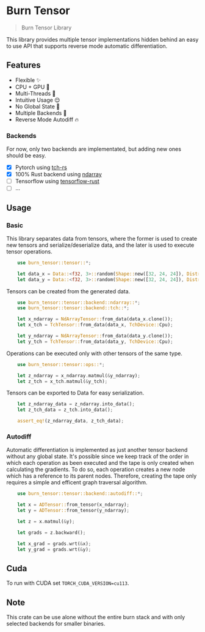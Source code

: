 # Burn Tensor

> Burn Tensor Library

This library provides multiple tensor implementations hidden behind an easy to use API that supports reverse mode automatic differentiation.

## Features

* Flexible ✨
* CPU + GPU 🙏
* Multi-Threads 🚀
* Intuitive Usage 😌
* No Global State 🚫
* Multiple Backends 🦾
* Reverse Mode Autodiff 🔥

### Backends

For now, only two backends are implementated, but adding new ones should be easy.

* [X] Pytorch using [tch-rs](https://github.com/LaurentMazare/tch-rs)
* [X] 100% Rust backend using [ndarray](https://github.com/rust-ndarray/ndarray)
* [ ] Tensorflow using [tensorflow-rust](https://github.com/tensorflow/rust)
* [ ] ...

## Usage

### Basic

This library separates data from tensors, where the former is used to create new tensors and serialize/deserialize data, and the later is used to execute tensor operations.

```rust
    use burn_tensor::tensor::*;

    let data_x = Data::<f32, 3>::random(Shape::new([32, 24, 24]), Distribution::Standard);
    let data_y = Data::<f32, 3>::random(Shape::new([32, 24, 24]), Distribution::Standard);
```

Tensors can be created from the generated data.

```rust
    use burn_tensor::tensor::backend::ndarray::*;
    use burn_tensor::tensor::backend::tch::*;

    let x_ndarray = NdArrayTensor::from_data(data_x.clone());
    let x_tch = TchTensor::from_data(data_x, TchDevice::Cpu);

    let y_ndarray = NdArrayTensor::from_data(data_y.clone());
    let y_tch = TchTensor::from_data(data_y, TchDevice::Cpu);
```

Operations can be executed only with other tensors of the same type.

```rust
    use burn_tensor::tensor::ops::*;

    let z_ndarray = x_ndarray.matmul(&y_ndarray);
    let z_tch = x_tch.matmul(&y_tch);
```

Tensors can be exported to Data for easy serialization.

```rust
    let z_ndarray_data = z_ndarray.into_data();
    let z_tch_data = z_tch.into_data();

    assert_eq!(z_ndarray_data, z_tch_data);
```

### Autodiff

Automatic differentiation is implemented as just another tensor backend without any global state.
It's possible since we keep track of the order in which each operation as been executed and the tape is only created when calculating the gradients.
To do so, each operation creates a new node which has a reference to its parent nodes.
Therefore, creating the tape only requires a simple and efficent graph traversal algorithm.

```rust
    use burn_tensor::tensor::backend::autodiff::*;

    let x = ADTensor::from_tensor(x_ndarray);
    let y = ADTensor::from_tensor(y_ndarray);

    let z = x.matmul(&y);

    let grads = z.backward();

    let x_grad = grads.wrt(&x);
    let y_grad = grads.wrt(&y);
```

## Cuda

To run with CUDA set `TORCH_CUDA_VERSION=cu113`.

## Note

This crate can be use alone without the entire burn stack and with only selected backends for smaller binaries.

